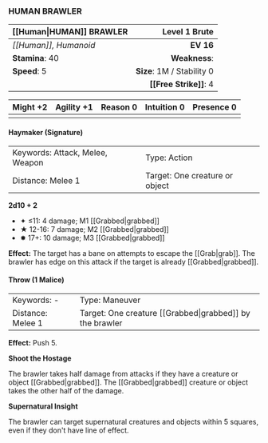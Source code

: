 ### HUMAN BRAWLER

| [[Human\|HUMAN]] BRAWLER |          **Level 1 Brute** |
| :----------------------- | -------------------------: |
| *[[Human]], Humanoid*    |                  **EV 16** |
| **Stamina**: 40          |              **Weakness**: |
| **Speed**: 5             | **Size**: 1M / Stability 0 |
|                          |     **[[Free Strike]]**: 4 |

| **Might** +2 | **Agility** +1 | **Reason** 0 | **Intuition** 0 | **Presence** 0 |
| ------------ | -------------- | ------------ | --------------- | -------------- |
|              |                |              |                 |                |

#### Haymaker (Signature)

|                                 |                                |
| :------------------------------ | :----------------------------- |
| Keywords: Attack, Melee, Weapon | Type: Action                   |
| Distance: Melee 1               | Target: One creature or object |

**2d10 + 2**

- ✦ ≤11: 4 damage; M1 [[Grabbed|grabbed]]
- ★ 12-16: 7 damage; M2 [[Grabbed|grabbed]]
- ✸ 17+: 10 damage; M3 [[Grabbed|grabbed]]

**Effect:** The target has a bane on attempts to escape the [[Grab|grab]]. The brawler has edge on this attack if the target is already [[Grabbed|grabbed]].

#### Throw (1 Malice)

|                   |                                                          |
| :---------------- | :------------------------------------------------------- |
| Keywords: -       | Type: Maneuver                                           |
| Distance: Melee 1 | Target: One creature [[Grabbed\|grabbed]] by the brawler |

**Effect:** Push 5.

**Shoot the Hostage**

The brawler takes half damage from attacks if they have a creature or object [[Grabbed|grabbed]]. The [[Grabbed|grabbed]] creature or object takes the other half of the damage.

**Supernatural Insight**

The brawler can target supernatural creatures and objects within 5 squares, even if they don't have line of effect.
